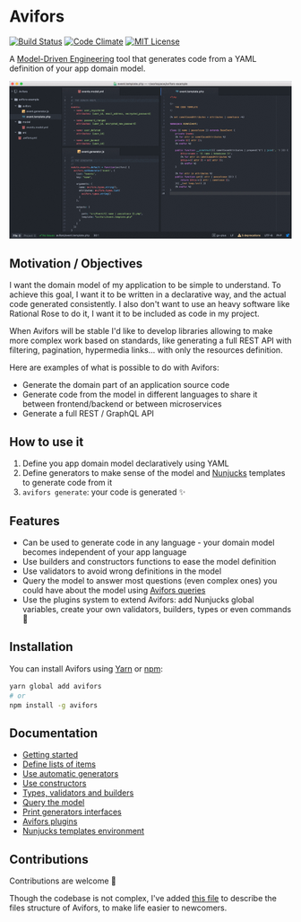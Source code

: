# Avifors

[![Build Status](https://travis-ci.org/antarestupin/Avifors.svg?branch=master)](https://travis-ci.org/antarestupin/Avifors)
[![Code Climate](https://codeclimate.com/github/antarestupin/Avifors/badges/gpa.svg)](https://codeclimate.com/github/antarestupin/Avifors)
[![MIT License](https://poser.pugx.org/antares/accessible/license)](https://github.com/antarestupin/Avifors/blob/master/LICENSE)

A [Model-Driven Engineering](https://en.wikipedia.org/wiki/Model-driven_engineering) tool that generates code from a YAML definition of your app domain model.

[![Example](https://raw.githubusercontent.com/antarestupin/Avifors/master/doc/example.gif)](https://github.com/antarestupin/Avifors/tree/master/doc/example.gif)

## Motivation / Objectives

I want the domain model of my application to be simple to understand. To achieve this goal, I want it to be written in a declarative way, and the actual code generated consistently. I also don't want to use an heavy software like Rational Rose to do it, I want it to be included as code in my project.

When Avifors will be stable I'd like to develop libraries allowing to make more complex work based on standards, like generating a full REST API with filtering, pagination, hypermedia links... with only the resources definition.

Here are examples of what is possible to do with Avifors:

- Generate the domain part of an application source code
- Generate code from the model in different languages to share it between frontend/backend or between microservices
- Generate a full REST / GraphQL API

## How to use it

1. Define you app domain model declaratively using YAML
2. Define generators to make sense of the model and [Nunjucks](https://mozilla.github.io/nunjucks) templates to generate code from it
3. `avifors generate`: your code is generated ✨

## Features

- Can be used to generate code in any language - your domain model becomes independent of your app language
- Use builders and constructors functions to ease the model definition
- Use validators to avoid wrong definitions in the model
- Query the model to answer most questions (even complex ones) you could have about the model using [Avifors queries](https://github.com/antarestupin/Avifors/blob/master/doc/queries.md)
- Use the plugins system to extend Avifors: add Nunjucks global variables, create your own validators, builders, types or even commands 🚀

## Installation

You can install Avifors using [Yarn](https://yarnpkg.com) or [npm](https://www.npmjs.com):

```bash
yarn global add avifors
# or
npm install -g avifors
```

## Documentation

- [Getting started](https://github.com/antarestupin/Avifors/tree/master/doc/getting_started.md)
- [Define lists of items](https://github.com/antarestupin/Avifors/tree/master/doc/lists.md)
- [Use automatic generators](https://github.com/antarestupin/Avifors/tree/master/doc/auto-generators.md)
- [Use constructors](https://github.com/antarestupin/Avifors/tree/master/doc/constructors.md)
- [Types, validators and builders](https://github.com/antarestupin/Avifors/tree/master/doc/types-validators-builders.md)
- [Query the model](https://github.com/antarestupin/Avifors/tree/master/doc/queries.md)
- [Print generators interfaces](https://github.com/antarestupin/Avifors/tree/master/doc/interface.md)
- [Avifors plugins](https://github.com/antarestupin/Avifors/tree/master/doc/plugins.md)
- [Nunjucks templates environment](https://github.com/antarestupin/Avifors/tree/master/doc/templates.md)

## Contributions

Contributions are welcome 🙏

Though the codebase is not complex, I've added [this file](https://github.com/antarestupin/Avifors/blob/master/.structure.yml) to describe the files structure of Avifors, to make life easier to newcomers.
